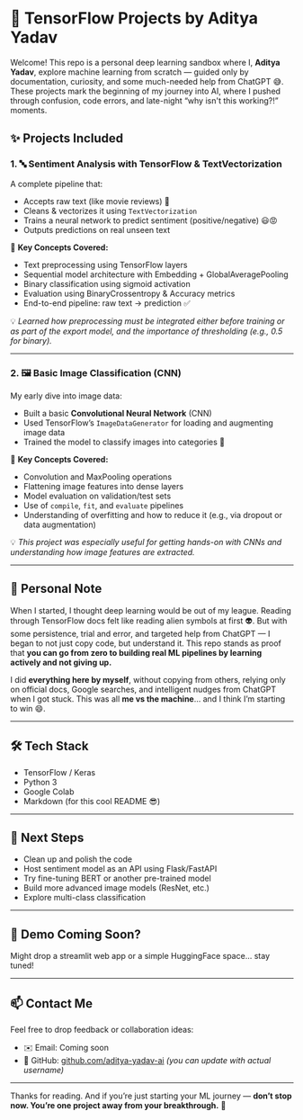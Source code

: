 # 🧠 TensorFlow Projects by Aditya Yadav

Welcome! This repo is a personal deep learning sandbox where I, **Aditya Yadav**, explore machine learning from scratch — guided only by documentation, curiosity, and some much-needed help from ChatGPT 😅. These projects mark the beginning of my journey into AI, where I pushed through confusion, code errors, and late-night “why isn't this working?!” moments.

## ✨ Projects Included

### 1. 🔤 Sentiment Analysis with TensorFlow & TextVectorization
A complete pipeline that:
- Accepts raw text (like movie reviews) 💬
- Cleans & vectorizes it using `TextVectorization`
- Trains a neural network to predict sentiment (positive/negative) 😃😡
- Outputs predictions on real unseen text

📌 **Key Concepts Covered:**
- Text preprocessing using TensorFlow layers
- Sequential model architecture with Embedding + GlobalAveragePooling
- Binary classification using sigmoid activation
- Evaluation using BinaryCrossentropy & Accuracy metrics
- End-to-end pipeline: raw text → prediction ✅

💡 _Learned how preprocessing must be integrated either before training or as part of the export model, and the importance of thresholding (e.g., 0.5 for binary)._

---

### 2. 🖼️ Basic Image Classification (CNN)
My early dive into image data:
- Built a basic **Convolutional Neural Network** (CNN)
- Used TensorFlow’s `ImageDataGenerator` for loading and augmenting image data
- Trained the model to classify images into categories 🎯

📌 **Key Concepts Covered:**
- Convolution and MaxPooling operations
- Flattening image features into dense layers
- Model evaluation on validation/test sets
- Use of `compile`, `fit`, and `evaluate` pipelines
- Understanding of overfitting and how to reduce it (e.g., via dropout or data augmentation)

💡 _This project was especially useful for getting hands-on with CNNs and understanding how image features are extracted._

---

## 🚀 Personal Note

When I started, I thought deep learning would be out of my league. Reading through TensorFlow docs felt like reading alien symbols at first 👽. But with some persistence, trial and error, and targeted help from ChatGPT — I began to not just copy code, but understand it. This repo stands as proof that **you can go from zero to building real ML pipelines by learning actively and not giving up.**

I did **everything here by myself**, without copying from others, relying only on official docs, Google searches, and intelligent nudges from ChatGPT when I got stuck. This was all **me vs the machine**… and I think I’m starting to win 😄.

---

## 🛠 Tech Stack
- TensorFlow / Keras
- Python 3
- Google Colab
- Markdown (for this cool README 😎)

---

## 📌 Next Steps
- Clean up and polish the code
- Host sentiment model as an API using Flask/FastAPI
- Try fine-tuning BERT or another pre-trained model
- Build more advanced image models (ResNet, etc.)
- Explore multi-class classification

---

## 👀 Demo Coming Soon?
Might drop a streamlit web app or a simple HuggingFace space… stay tuned!

---

## 📫 Contact Me
Feel free to drop feedback or collaboration ideas:
- ✉️ Email: Coming soon
- 🧠 GitHub: [github.com/aditya-yadav-ai](https://github.com/aditya-yadav-ai) *(you can update with actual username)*

---

Thanks for reading. And if you’re just starting your ML journey — **don’t stop now. You’re one project away from your breakthrough.** 🚀
